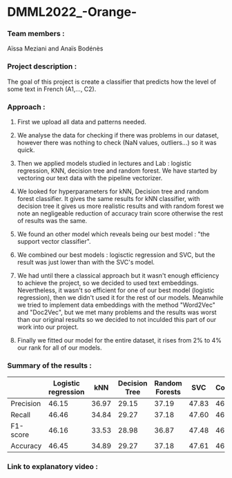 # DMML2022_-Orange-

### Team members : 
Aïssa Meziani and Anaïs Bodénès

### Project description : 
The goal of this project is create a classifier that predicts how the level of some text in French (A1,..., C2).

### Approach :

1) First we upload all data and patterns needed.

2) We analyse the data for checking if there was problems in our dataset, however there was nothing to check (NaN values, outliers...) so it was quick.

3) Then we applied models studied in lectures and Lab : logistic regression, KNN, decision tree and random forest. We have started by vectoring our text data with the pipeline vectorizer.

4) We looked for hyperparameters for kNN, Decision tree and random forest classifier. It gives the same results for kNN classifier, with decision tree it gives us more realistic results and with random forest we note an negligeable reduction of accuracy train score otherwise the rest of results was the same.

5) We found an other model which reveals being our best model : "the support vector classifier".

6) We combined our best models : logisctic regression and SVC, but the result was just lower than with the SVC's model.

7) We had until there a classical approach but it wasn't enough efficiency to achieve the project, so we decided to used text embeddings.
Nevertheless, it wasn't so efficient for one of our best model (logistic regression), then we didn't used it for the rest of our models.
Meanwhile we tried to implement data embeddings with the method "Word2Vec" and "Doc2Vec", but we met many problems and the results was worst than our original results so we decided to not inculded this part of our work into our project.

8) Finally we fitted our model for the entire dataset, it rises from 2% to 4% our rank for all of our models.

### Summary of the results :

| | Logistic regression |kNN	| Decision Tree | Random Forests | SVC | Combination |
| ------------- | ------------- |----------| ------------- | ------------- |----------| -------|
| Precision |46.15|36.97| 29.15 | 37.19 |47.83| 46.54|
| Recall |46.46|34.84| 29.27 | 37.18 |47.60| 46.46|
| F1-score | 46.16|33.53| 28.98 | 36.87 |47.48| 46.17|
| Accuracy | 46.45 |34.89| 29.27 | 37.18 |47.61| 46.45|

### Link to explanatory video :
